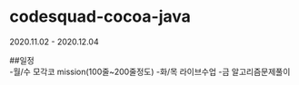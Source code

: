 # codesquad-cocoa-java
2020.11.02 - 2020.12.04   

##일정   
  -월/수  모각코 mission(100줄~200줄정도)
  -화/목  라이브수업
  -금     알고리즘문제풀이


